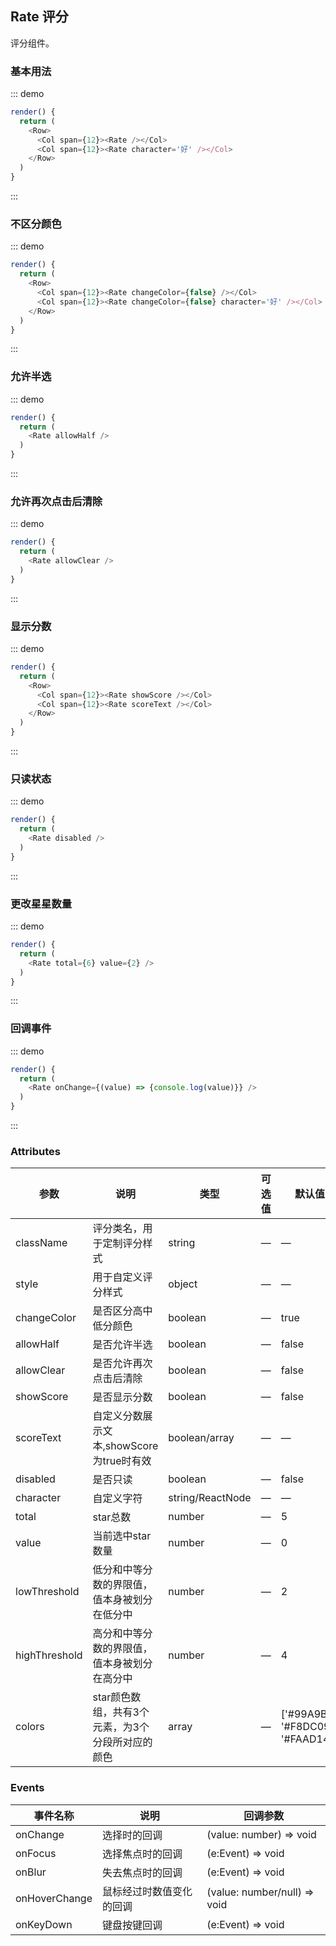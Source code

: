 ## Rate 评分

评分组件。

### 基本用法

::: demo
```js
render() {
  return (
    <Row>
      <Col span={12}><Rate /></Col>
      <Col span={12}><Rate character='好' /></Col>
    </Row>
  )
}
```
:::

### 不区分颜色

::: demo
```js
render() {
  return (
    <Row>
      <Col span={12}><Rate changeColor={false} /></Col>
      <Col span={12}><Rate changeColor={false} character='好' /></Col>
    </Row>
  )
}
```
:::

### 允许半选

::: demo
```js
render() {
  return (
    <Rate allowHalf />
  )
}
```
:::

### 允许再次点击后清除

::: demo
```js
render() {
  return (
    <Rate allowClear />
  )
}
```
:::

### 显示分数

::: demo
```js
render() {
  return (
    <Row>
      <Col span={12}><Rate showScore /></Col>
      <Col span={12}><Rate scoreText /></Col>
    </Row>
  )
}
```
:::

### 只读状态

::: demo
```js
render() {
  return (
    <Rate disabled />
  )
}
```
:::

### 更改星星数量

::: demo
```js
render() {
  return (
    <Rate total={6} value={2} />
  )
}
```
:::

### 回调事件

::: demo
```js
render() {
  return (
    <Rate onChange={(value) => {console.log(value)}} />
  )
}
```
:::

### Attributes
| 参数      | 说明          | 类型      | 可选值                           | 默认值  |
|---------- |-------------- |---------- |--------------------------------  |-------- |
| className | 评分类名，用于定制评分样式 | string | — | — |
| style | 用于自定义评分样式 | object | — | — |
| changeColor | 是否区分高中低分颜色 | boolean | — | true |
| allowHalf | 是否允许半选 | boolean | — | false |
| allowClear | 是否允许再次点击后清除 | boolean | — | false |
| showScore | 是否显示分数 | boolean | — | false |
| scoreText | 自定义分数展示文本,showScore为true时有效 | boolean/array | — | — |
| disabled | 是否只读 | boolean | — | false |
| character | 自定义字符 | string/ReactNode | — | — |
| total | star总数 | number | — | 5 |
| value | 当前选中star数量 | number | — | 0 |
| lowThreshold | 低分和中等分数的界限值，值本身被划分在低分中 | number | — | 2 |
| highThreshold | 高分和中等分数的界限值，值本身被划分在高分中 | number | — | 4 |
| colors | star颜色数组，共有3个元素，为3个分段所对应的颜色 | array | — | ['#99A9BF', '#F8DC09', '#FAAD14'] |

### Events
| 事件名称 | 说明 | 回调参数 |
|---------- |-------- |---------- |
| onChange | 选择时的回调 | (value: number) => void |
| onFocus | 选择焦点时的回调 | (e:Event) => void |
| onBlur | 失去焦点时的回调 | (e:Event) => void |
| onHoverChange | 鼠标经过时数值变化的回调 | (value: number/null) => void |
| onKeyDown | 键盘按键回调 | (e:Event) => void | 
